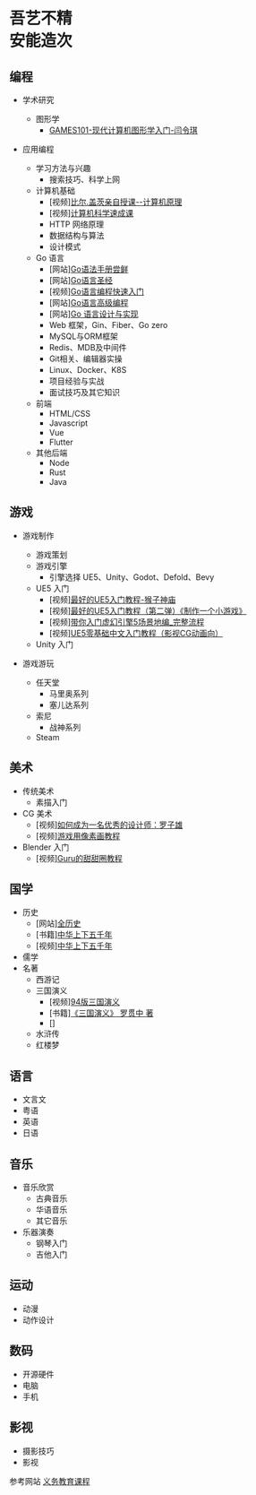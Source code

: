 # 吾艺不精<br>安能造次

## 编程
- 学术研究
  - 图形学
    - [GAMES101-现代计算机图形学入门-闫令琪](https://www.bilibili.com/video/BV1X7411F744)

- 应用编程
  - 学习方法与兴趣
    - 搜索技巧、科学上网
  - 计算机基础
    - [视频][比尔.盖茨亲自授课--计算机原理](https://www.bilibili.com/video/BV1Lb411J7oq)
    - [视频][计算机科学速成课](https://www.bilibili.com/video/BV1EW411u7th)
    - HTTP 网络原理
    - 数据结构与算法
    - 设计模式
  - Go 语言
    - [网站][Go语法手册尝鲜](https://devhints.io/go)
    - [网站][Go语言圣经](https://books.studygolang.com/gopl-zh/)
    - [视频][Go语言编程快速入门](https://www.bilibili.com/video/BV1fD4y1m7TD)
    - [网站][Go语言高级编程](https://chai2010.cn/advanced-go-programming-book/)
    - [网站][Go 语言设计与实现](https://draveness.me/golang/)
    - Web 框架，Gin、Fiber、Go zero
    - MySQL与ORM框架
    - Redis、MDB及中间件
    - Git相关、编辑器实操
    - Linux、Docker、K8S
    - 项目经验与实战
    - 面试技巧及其它知识
  - 前端
    - HTML/CSS
    - Javascript
    - Vue
    - Flutter
  - 其他后端
    - Node
    - Rust
    - Java

## 游戏
- 游戏制作
  - 游戏策划
  - 游戏引擎
    - 引擎选择 UE5、Unity、Godot、Defold、Bevy
  - UE5 入门
    - [视频][最好的UE5入门教程-猴子神庙](https://www.bilibili.com/video/BV153411p7HU)
    - [视频][最好的UE5入门教程（第二弹）《制作一个小游戏》](https://www.bilibili.com/video/BV1ZU4y1d7ya)
    - [视频][带你入门虚幻引擎5场景地编_完整流程](https://www.bilibili.com/video/BV1a34y1C7Y7)
    - [视频][UE5零基础中文入门教程（影视CG动画向）](https://www.bilibili.com/video/BV13a411q7H7)
  - Unity 入门

- 游戏游玩
  - 任天堂
    - 马里奥系列
    - 塞儿达系列
  - 索尼
    - 战神系列
  - Steam


## 美术
  - 传统美术
    - 素描入门
  - CG 美术
    - [视频][如何成为一名优秀的设计师：罗子雄](https://www.bilibili.com/video/BV1DW411i79u)
    - [视频][游戏用像素画教程](https://www.bilibili.com/video/BV144411v7iS)
  - Blender 入门
    - [视频][Guru的甜甜圈教程](https://www.bilibili.com/video/BV1LS4y197SC)

## 国学
  - 历史
    - [网站][全历史](https://www.allhistory.com/)
    - [书籍][中华上下五千年](https://www.jd.com/chanpin/131118.html)
    - [视频][中华上下五千年](https://www.bilibili.com/video/BV1SW411o75x)
  - 儒学
  - 名著
    - 西游记
    - 三国演义
      - [视频][94版三国演义](https://www.bilibili.com/bangumi/play/ep327584)
      - [书籍][《三国演义》 罗贯中 著](http://www.purepen.com/sgyy/)
      - []
    - 水浒传
    - 红楼梦

<!-- ## 数学 -->

## 语言
- 文言文
- 粤语
- 英语
- 日语

## 音乐
- 音乐欣赏
  - 古典音乐
  - 华语音乐
  - 其它音乐
- 乐器演奏
  - 钢琴入门
  - 吉他入门

## 运动
- 动漫
- 动作设计

## 数码
- 开源硬件
- 电脑
- 手机

## 影视
- 摄影技巧
- 影视

参考网站
[义务教育课程](http://www.moe.gov.cn/srcsite/A26/s8001/202204/t20220420_619921.html)
